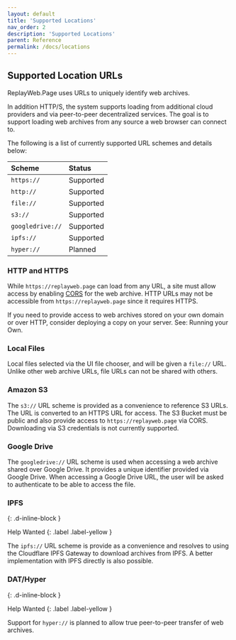 ```yaml
---
layout: default
title: 'Supported Locations'
nav_order: 2
description: 'Supported Locations'
parent: Reference
permalink: /docs/locations
---
```


## Supported Location URLs

ReplayWeb.Page uses URLs to uniquely identify web archives.

In addition HTTP/S, the system supports loading from additional cloud providers
and via peer-to-peer decentralized services. The goal is to support loading
web archives from any source a web browser can connect to.

The following is a list of currently supported URL schemes and details below:


| Scheme           | Status      |
|:-----------------|:------------|
| `https://`       | <span class="d-inline-block p-2 mr-1 v-align-middle bg-green-000"> Supported   |
| `http://`        | <span class="d-inline-block p-2 mr-1 v-align-middle bg-green-000"> Supported   |
| `file://`        | <span class="d-inline-block p-2 mr-1 v-align-middle bg-green-000"> Supported   |
| `s3://`          | <span class="d-inline-block p-2 mr-1 v-align-middle bg-green-000"> Supported   |
| `googledrive://` | <span class="d-inline-block p-2 mr-1 v-align-middle bg-green-000"> Supported   |
| `ipfs://`        | <span class="d-inline-block p-2 mr-1 v-align-middle bg-green-000"> Supported  |
| `hyper://`       | <span class="d-inline-block p-2 mr-1 v-align-middle text-grey-lt-000 bg-purple-000"> Planned    |


### HTTP and HTTPS

While `https://replayweb.page` can load from any URL, a site must allow access by enabling [CORS](https://developer.mozilla.org/en-US/docs/Web/HTTP/CORS)
for the web archive. HTTP URLs may not be accessible from `https://replayweb.page` since it requires HTTPS.

If you need to provide access to web archives stored on your own domain or over HTTP, consider
deploying a copy on your server. See: Running your Own.

### Local Files

Local files selected via the UI file chooser, and will be given a `file://` URL.
Unlike other web archive URLs, file URLs can not be shared with others.


### Amazon S3

The `s3://` URL scheme is provided as a convenience to reference S3 URLs. The URL is converted to an HTTPS URL for access.
The S3 Bucket must be public and also provide access to `https://replayweb.page` via CORS.
Downloading via S3 credentials is not currently supported.


### Google Drive 

The `googledrive://` URL scheme is used when accessing a web archive shared over Google Drive. It provides a unique identifier
provided via Google Drive. When accessing a Google Drive URL, the user will be asked to authenticate to be able to access the file.


### IPFS
{: .d-inline-block }

Help Wanted
{: .label .label-yellow }


The `ipfs://` URL scheme is provide as a convenience and resolves to using the Cloudflare IPFS Gateway to download archives from IPFS.
A better implementation with IPFS directly is also possible.


### DAT/Hyper
{: .d-inline-block }

Help Wanted
{: .label .label-yellow }

Support for `hyper://` is planned to allow true peer-to-peer transfer of web archives.

